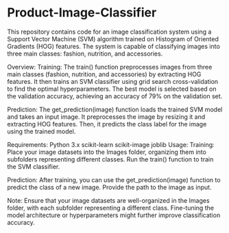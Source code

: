 # Product-Image-Classifier

This repository contains code for an image classification system using a Support Vector Machine (SVM) algorithm trained on Histogram of Oriented Gradients (HOG) features. The system is capable of classifying images into three main classes: fashion, nutrition, and accessories.

Overview:
Training: The train() function preprocesses images from three main classes (fashion, nutrition, and accessories) by extracting HOG features. It then trains an SVM classifier using grid search cross-validation to find the optimal hyperparameters. The best model is selected based on the validation accuracy, achieving an accuracy of 79% on the validation set.

Prediction: The get_prediction(image) function loads the trained SVM model and takes an input image. It preprocesses the image by resizing it and extracting HOG features. Then, it predicts the class label for the image using the trained model.

Requirements:
Python 3.x
scikit-learn
scikit-image
joblib
Usage:
Training: Place your image datasets into the Images folder, organizing them into subfolders representing different classes. Run the train() function to train the SVM classifier.

Prediction: After training, you can use the get_prediction(image) function to predict the class of a new image. Provide the path to the image as input.

Note:
Ensure that your image datasets are well-organized in the Images folder, with each subfolder representing a different class.
Fine-tuning the model architecture or hyperparameters might further improve classification accuracy.
